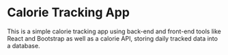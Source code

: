 # Calorie Tracking App
This is a simple calorie tracking app using back-end and front-end tools like React and Bootstrap as well as a calorie API, storing daily tracked data into a database.
